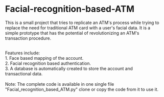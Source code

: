 # Facial-recognition-based-ATM
This is a small project that tries to replicate an ATM's process while trying to replace the need for traditional ATM card with a user's facial data. It is a simple prototype that has the potential of revolutionizing an ATM's transaction procedure.


<br>
Features include:
<br>
1. Face based mapping of the account.
<br>
2. Facial recognition based authentication.
<br>
3. A database is automatically created to store the account and transactional data.

<br>
<br>
Note: The complete code is available in one single file "Facial_recognition_based_ATM.py" clone or copy the code from it to use it.
